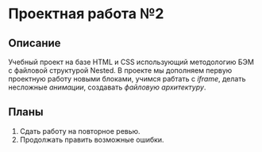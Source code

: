 # Проектная работа №2
## Описание
Учебный проект на базе HTML и CSS использующий методологию БЭМ с файловой структурой Nested.
В проекте мы дополняем первую проектную работу новыми блоками, учимся рабтать с _iframe_, делать несложные _анимации_, создавать _файловую архитектуру_.
## Планы
1. Сдать работу на повторное ревью.
2. Продолжать править возможные ошибки.

